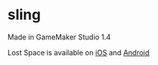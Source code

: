 # sling
Made in GameMaker Studio 1.4

Lost Space is available on [iOS](https://itunes.apple.com/us/app/lost-space-ascend/id1276031416?mt=8) and [Android](https://play.google.com/store/apps/details?id=com.tangentgamestudios.lostspace&hl=en_US)
